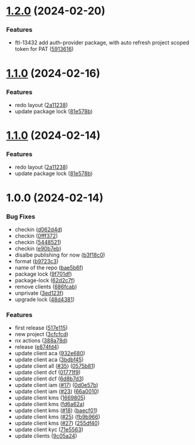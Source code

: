 # [1.2.0](https://github.com/affinidi/tdk/compare/@affinidi/tdk-client-dcf-v1.1.0...@affinidi/tdk-client-dcf-v1.2.0) (2024-02-20)


### Features

* ftl-13432 add auth-provider package, with auto refresh project scoped token for PAT ([5913616](https://github.com/affinidi/tdk/commit/5913616ba9364c4db04e668ce15431259741d63e))

# [1.1.0](https://github.com/affinidi/tdk/compare/@affinidi/tdk-client-dcf-v1.0.0...@affinidi/tdk-client-dcf-v1.1.0) (2024-02-16)


### Features

* redo layout ([2a11238](https://github.com/affinidi/tdk/commit/2a11238a61236fada32f799145af3d921e103d49))
* update package lock ([81e578b](https://github.com/affinidi/tdk/commit/81e578b27f5420878c7c9c402bc1ee778e3abb65))

# [1.1.0](https://github.com/affinidi/tdk/compare/@affinidi/tdk-client-dcf-v1.0.0...@affinidi/tdk-client-dcf-v1.1.0) (2024-02-14)


### Features

* redo layout ([2a11238](https://github.com/affinidi/tdk/commit/2a11238a61236fada32f799145af3d921e103d49))
* update package lock ([81e578b](https://github.com/affinidi/tdk/commit/81e578b27f5420878c7c9c402bc1ee778e3abb65))

# 1.0.0 (2024-02-14)


### Bug Fixes

* checkin ([d062d4d](https://github.com/affinidi/tdk/commit/d062d4db6d86b6f5f0fbbfb5976208e771192a15))
* checkin ([0fff372](https://github.com/affinidi/tdk/commit/0fff372316c1d43210f60321448ebc58d782c75d))
* checkin ([5448521](https://github.com/affinidi/tdk/commit/5448521a2279127910194fb00c3944f200c15cfa))
* checkin ([e90b7eb](https://github.com/affinidi/tdk/commit/e90b7eb93d829d9e8b9cfb7217f94bb0fff0b5d4))
* disalbe publishing for now ([b3f18c0](https://github.com/affinidi/tdk/commit/b3f18c0387b654e12bb93e05e3848e4fa8ea3995))
* format ([b9723c3](https://github.com/affinidi/tdk/commit/b9723c3a15882c45bdedf702c19a63c4aced6370))
* name of the repo ([bae5b6f](https://github.com/affinidi/tdk/commit/bae5b6f11ec14f04cbb6fb7e392c6722af558a55))
* package lock ([9f701df](https://github.com/affinidi/tdk/commit/9f701df874ff65f3aa614e7011cf004a0e7af5a7))
* package-lock ([62d2c7f](https://github.com/affinidi/tdk/commit/62d2c7f3ef139c3092446016043c1c720c7e9904))
* remove clients ([686fcab](https://github.com/affinidi/tdk/commit/686fcab48591889d698516b45d1ff1215f75e679))
* unprivate ([3ed123f](https://github.com/affinidi/tdk/commit/3ed123f615e6c59f55fb8abbd6de258da200caa0))
* upgrade lock ([48d4381](https://github.com/affinidi/tdk/commit/48d4381997af25830e261bd6eadff1803acf0094))


### Features

* first release ([517e115](https://github.com/affinidi/tdk/commit/517e1157a3f2dba79e20fc36f26db07454e5c0bc))
* new project ([3cfcfcd](https://github.com/affinidi/tdk/commit/3cfcfcdc95fa635529a97f928fd6e46d498333c8))
* nx actions ([388a78d](https://github.com/affinidi/tdk/commit/388a78dd6f773bb72e2fb1212ebe00d9b3f1ddc3))
* release ([e874fd4](https://github.com/affinidi/tdk/commit/e874fd460adc0598e2081d0b59aec2029d4814e3))
* update client aca ([932e680](https://github.com/affinidi/tdk/commit/932e680de2f744684bedfef56285a38b87bf0fe8))
* update client aca ([3bdbf45](https://github.com/affinidi/tdk/commit/3bdbf458790624c240f292d5302368f36c67ae1e))
* update client all ([#35](https://github.com/affinidi/tdk/issues/35)) ([0575b81](https://github.com/affinidi/tdk/commit/0575b81ccd041409328b39f2f418adf526c45148))
* update client dcf ([01771f9](https://github.com/affinidi/tdk/commit/01771f91fefd6d3302be2d961b0da87040f0c2ac))
* update client dcf ([6d8b7d3](https://github.com/affinidi/tdk/commit/6d8b7d378b11e0aa59769f0e315e90df3f6f931c))
* update client iam ([#17](https://github.com/affinidi/tdk/issues/17)) ([0d0e57b](https://github.com/affinidi/tdk/commit/0d0e57b4ab18345718426d06b67e1a11a7dee3ae))
* update client iam ([#23](https://github.com/affinidi/tdk/issues/23)) ([66a0010](https://github.com/affinidi/tdk/commit/66a001014dea0d582512cd5d005da1e49438a165))
* update client kms ([1669805](https://github.com/affinidi/tdk/commit/16698054d5f670dd97beda0834c5fc35a37152ab))
* update client kms ([fd6a62a](https://github.com/affinidi/tdk/commit/fd6a62ae3aa8f3a42e3b7e58ebbbc0f702306abe))
* update client kms ([#18](https://github.com/affinidi/tdk/issues/18)) ([baecf01](https://github.com/affinidi/tdk/commit/baecf01fd61e721c4637dcdb724dd251b713d928))
* update client kms ([#25](https://github.com/affinidi/tdk/issues/25)) ([fb9b966](https://github.com/affinidi/tdk/commit/fb9b966b1e0f278f5f673ba78c8f270606ad7398))
* update client kms ([#27](https://github.com/affinidi/tdk/issues/27)) ([255df40](https://github.com/affinidi/tdk/commit/255df40f4be3e3a0fe6a1703f8ff5947b04869d7))
* update client kyc ([71e5563](https://github.com/affinidi/tdk/commit/71e556394c207b5addc398a83b312e38c7c9f412))
* update clients ([9c05a24](https://github.com/affinidi/tdk/commit/9c05a24f31e99a19f97103ffa27c7a7f6882aeb5))
